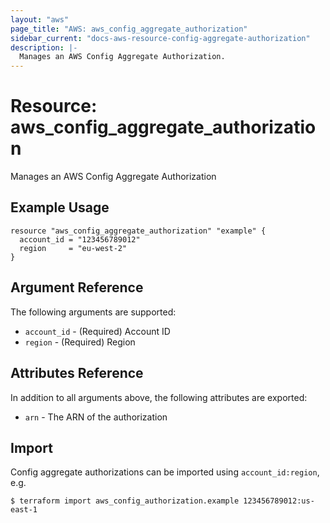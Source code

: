 ```yaml
---
layout: "aws"
page_title: "AWS: aws_config_aggregate_authorization"
sidebar_current: "docs-aws-resource-config-aggregate-authorization"
description: |-
  Manages an AWS Config Aggregate Authorization.
---
```


# Resource: aws_config_aggregate_authorization

Manages an AWS Config Aggregate Authorization

## Example Usage

```hcl
resource "aws_config_aggregate_authorization" "example" {
  account_id = "123456789012"
  region     = "eu-west-2"
}
```

## Argument Reference

The following arguments are supported:

* `account_id` - (Required) Account ID
* `region` - (Required) Region

## Attributes Reference

In addition to all arguments above, the following attributes are exported:

* `arn` - The ARN of the authorization

## Import

Config aggregate authorizations can be imported using `account_id:region`, e.g.

```
$ terraform import aws_config_authorization.example 123456789012:us-east-1
```
